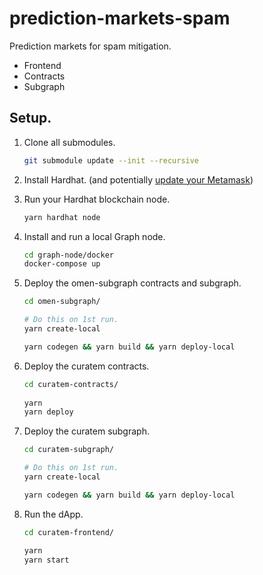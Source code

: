 prediction-markets-spam
=======================

Prediction markets for spam mitigation.

 * Frontend
 * Contracts
 * Subgraph

## Setup.

 1. Clone all submodules.
    
    ```sh
    git submodule update --init --recursive
    ```

 2. Install Hardhat. (and potentially [update your Metamask](https://github.com/MetaMask/metamask-extension/issues/9827))

 3. Run your Hardhat blockchain node.
    
    ```sh
    yarn hardhat node
    ```

 4. Install and run a local Graph node.

    ```sh
    cd graph-node/docker
    docker-compose up
    ```

 5. Deploy the omen-subgraph contracts and subgraph. 

    ```sh
    cd omen-subgraph/
    
    # Do this on 1st run.
    yarn create-local

    yarn codegen && yarn build && yarn deploy-local
    ```

 6. Deploy the curatem contracts.

    ```sh
    cd curatem-contracts/
     
    yarn
    yarn deploy
    ```

 7. Deploy the curatem subgraph.

    ```sh
    cd curatem-subgraph/
    
    # Do this on 1st run.
    yarn create-local

    yarn codegen && yarn build && yarn deploy-local
    ```

 8. Run the dApp.

    ```sh
    cd curatem-frontend/

    yarn
    yarn start
    ```

